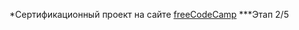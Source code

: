 \*Сертификационный проект на сайте [freeCodeCamp](https://www.freecodecamp.org/learn)
\*\*\*Этап 2/5
